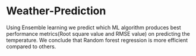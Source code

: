 # Weather-Prediction
Using Ensemble learning we predict which ML algorithm produces best performance metrics(Root square value and RMSE value) on predicting the temperature. We conclude that Random forest regression is more efficient compared to others.
